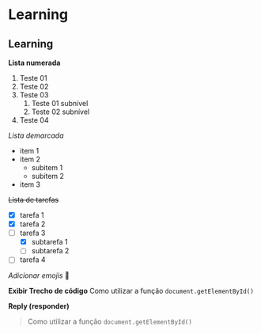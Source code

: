 # Learning
## Learning

**Lista numerada**
1. Teste 01
2. Teste 02
0. Teste 03
   1. Teste 01 subnível
   1. Teste 02 subnível
0. Teste 04

*Lista demarcada*
* item 1
* item 2
   * subitem 1
   * subitem 2
* item 3

~~Lista de tarefas~~
 - [x] tarefa 1
 - [x] tarefa 2
 - [ ] tarefa 3
    - [x] subtarefa 1
    - [ ] subtarefa 2
 - [ ] tarefa 4
 
 _Adicionar emojis_
  :vulcan_salute:

 __Exibir Trecho de código__
  Como utilizar a função `document.getElementById()`
  
 **Reply (responder)**
  > Como utilizar a função `document.getElementById()`
  

